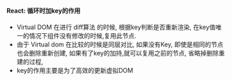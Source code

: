 #### React: 循环时加key的作用
- Virtual DOM 在进行 diff算法 的时候, 根据key判断是否重新渲染, 在key值唯一的情况下组件没有修改的时候,复用此节点.
- 由于 Virtual dom 在比较的时候是同层对比, 如果没有Key, 即使是相同的节点也会删除重新创建, 如果有了key的加持,就可以复用之前的节点, 省略掉删除重建的过程,
- key的作用主要是为了高效的更新虚拟DOM